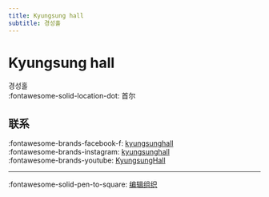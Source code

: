 ```yaml
---
title: Kyungsung hall
subtitle: 경성홀
---
```


# Kyungsung hall

경성홀  
:fontawesome-solid-location-dot: 首尔  


## 联系

:fontawesome-brands-facebook-f: [kyungsunghall](https://www.facebook.com/kyungsunghall)  
:fontawesome-brands-instagram: [kyungsunghall](http://instagram.com/kyungsunghall)  
:fontawesome-brands-youtube: [KyungsungHall](https://youtube.com/KyungsungHall)  

---

:fontawesome-solid-pen-to-square: [编辑组织](https://github.com/swingdance/orgs/issues/new?assignees=&labels=update+org&projects=&template=03-update_entity.yml&title=Update%20Org%3A%20ko_KR%20%E2%80%A2%20Kyungsung%20hall&region=ko_KR&id=kyungsung-hall&name=Kyungsung%20hall)
